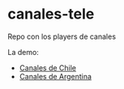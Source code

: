 # canales-tele
Repo con los players de canales

La demo:

* [Canales de Chile](http://pslabs.cl/tele.html)
* [Canales de Argentina](http://pslabs.cl/tele-argentina.html)

